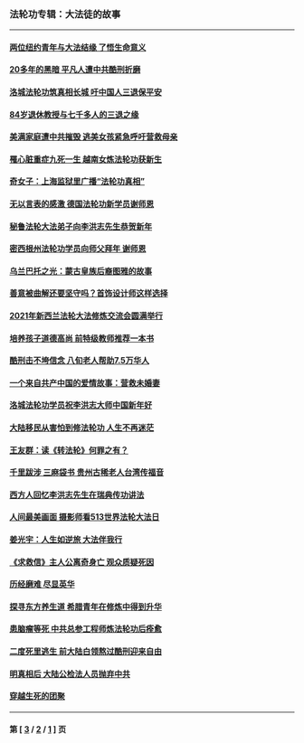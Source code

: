 ### 法轮功专辑：大法徒的故事
---
#### [两位纽约青年与大法结缘 了悟生命意义](../../pages/nf1147481/n14002785.md?08180430) 
#### [20多年的黑暗 平凡人遭中共酷刑折磨](../../pages/nf1147481/n13997976.md?08180430) 
#### [洛城法轮功筑真相长城 吁中国人三退保平安](../../pages/nf1147481/n13892471.md?08180430) 
#### [84岁退休教授与七千多人的三退之缘](../../pages/nf1147481/n13796650.md?08180430) 
#### [美满家庭遭中共摧毁 逃美女孩紧急呼吁营救母亲](../../pages/nf1147481/n13792859.md?08180430) 
#### [罹心脏重症九死一生 越南女炼法轮功获新生](../../pages/nf1147481/n13732766.md?08180430) 
#### [奇女子：上海监狱里广播“法轮功真相”](../../pages/nf1147481/n13726443.md?08180430) 
#### [无以言表的感激 德国法轮功新学员谢师恩](../../pages/nf1147481/n13543790.md?08180430) 
#### [秘鲁法轮大法弟子向李洪志先生恭贺新年](../../pages/nf1147481/n13540182.md?08180430) 
#### [密西根州法轮功学员向师父拜年 谢师恩](../../pages/nf1147481/n13538183.md?08180430) 
#### [乌兰巴托之光：蒙古皇族后裔图雅的故事](../../pages/nf1147481/n13155759.md?08180430) 
#### [善意被曲解还要坚守吗？首饰设计师这样选择](../../pages/nf1147481/n13077575.md?08180430) 
#### [2021年新西兰法轮大法修炼交流会圆满举行](../../pages/nf1147481/n13033149.md?08180430) 
#### [培养孩子道德高尚 前特级教师推荐一本书](../../pages/nf1147481/n12938640.md?08180430) 
#### [酷刑击不垮信念 八旬老人帮助7.5万华人](../../pages/nf1147481/n12880712.md?08180430) 
#### [一个来自共产中国的爱情故事：营救未婚妻](../../pages/nf1147481/n12778386.md?08180430) 
#### [洛城法轮功学员祝李洪志大师中国新年好](../../pages/nf1147481/n12724685.md?08180430) 
#### [大陆移民从害怕到修法轮功 人生不再迷茫](../../pages/nf1147481/n12414325.md?08180430) 
#### [王友群：读《转法轮》何罪之有？](../../pages/nf1147481/n12408647.md?08180430) 
#### [千里跋涉 三麻袋书 贵州古稀老人台湾传福音](../../pages/nf1147481/n12198750.md?08180430) 
#### [西方人回忆李洪志先生在瑞典传功讲法](../../pages/nf1147481/n12099607.md?08180430) 
#### [人间最美画面 摄影师看513世界法轮大法日](../../pages/nf1147481/n12094118.md?08180430) 
#### [姜光宇：人生如逆旅 大法伴我行](../../pages/nf1147481/n12088664.md?08180430) 
#### [《求救信》主人公离奇身亡 观众质疑死因](../../pages/nf1147481/n11845215.md?08180430) 
#### [历经磨难 尽显英华](../../pages/nf1147481/n11723297.md?08180430) 
#### [探寻东方养生道 希腊青年在修炼中得到升华](../../pages/nf1147481/n11494502.md?08180430) 
#### [患脑瘤等死 中共总参工程师炼法轮功后痊愈](../../pages/nf1147481/n11466682.md?08180430) 
#### [二度死里逃生 前大陆白领熬过酷刑迎来自由](../../pages/nf1147481/n11368594.md?08180430) 
#### [明真相后 大陆公检法人员抛弃中共](../../pages/nf1147481/n11358618.md?08180430) 
#### [穿越生死的团聚](../../pages/nf1147481/n11258922.md?08180430) 

---
#### 第 [ [3](./3.md?08180430) / [2](./2.md?08180430) / [1](./1.md?08180430) ] 页
